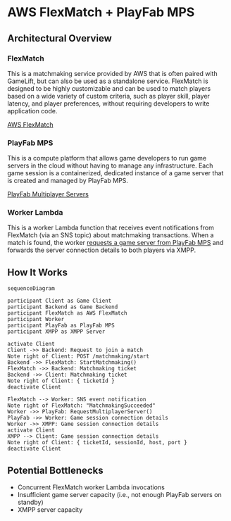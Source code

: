 # AWS FlexMatch + PlayFab MPS

## Architectural Overview

### FlexMatch

This is a matchmaking service provided by AWS that is often paired with GameLift, but can also be used
as a standalone service.  FlexMatch is designed to be highly customizable and can be used to match players based on a
wide variety of custom criteria, such as player skill, player latency, and player preferences, without requiring
developers to write application code.

[AWS FlexMatch](https://docs.aws.amazon.com/gamelift/latest/flexmatchguide/match-intro.html)

### PlayFab MPS

This is a compute platform that allows game developers to run game servers in the cloud without having to manage any
infrastructure. Each game session is a containerized, dedicated instance of a game server that is created and managed by
PlayFab MPS.

[PlayFab Multiplayer Servers](https://learn.microsoft.com/en-us/gaming/playfab/features/multiplayer/servers/)

### Worker Lambda

This is a worker Lambda function that receives event notifications from FlexMatch (via an SNS topic) about matchmaking
transactions. When a match is found, the worker [requests a game server from PlayFab MPS](https://learn.microsoft.com/en-us/rest/api/playfab/multiplayer/multiplayer-server/request-multiplayer-server?view=playfab-rest) and forwards the server connection details to both players via XMPP.

## How It Works

```mermaid
sequenceDiagram

participant Client as Game Client
participant Backend as Game Backend
participant FlexMatch as AWS FlexMatch
participant Worker
participant PlayFab as PlayFab MPS
participant XMPP as XMPP Server

activate Client
Client ->> Backend: Request to join a match
Note right of Client: POST /matchmaking/start
Backend ->> FlexMatch: StartMatchmaking()
FlexMatch ->> Backend: Matchmaking ticket
Backend ->> Client: Matchmaking ticket
Note right of Client: { ticketId }
deactivate Client

FlexMatch --> Worker: SNS event notification
Note right of FlexMatch: "MatchmakingSucceeded"
Worker ->> PlayFab: RequestMultiplayerServer()
PlayFab ->> Worker: Game session connection details
Worker ->> XMPP: Game session connection details
activate Client
XMPP --> Client: Game session connection details
Note right of Client: { ticketId, sessionId, host, port }
deactivate Client
```

## Potential Bottlenecks

- Concurrent FlexMatch worker Lambda invocations
- Insufficient game server capacity (i.e., not enough PlayFab servers on standby)
- XMPP server capacity

